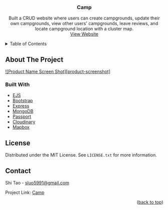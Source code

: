 <div id="top"></div>

<br />
<div align="center">

<h3 align="center">Camp</h3>

  <p align="center">
    Built a CRUD website where users can create campgrounds, update their own campgrounds, view other users' campgrounds, leave reviews, and locate campground location with a cluster map. 
    <br />
    <a href="https://boiling-forest-08773.herokuapp.com/">View Website</a>
    </p>
</div>

<!-- TABLE OF CONTENTS -->
<details>
  <summary>Table of Contents</summary>
  <ol>
    <li>
      <a href="#about-the-project">About The Project</a>
      <ul>
        <li><a href="#built-with">Built With</a></li>
      </ul>
    </li>
    <li><a href="#license">License</a></li>
    <li><a href="#contact">Contact</a></li>
  </ol>
</details>

<!-- ABOUT THE PROJECT -->
## About The Project

[![Product Name Screen Shot][product-screenshot]](https://example.com)

### Built With

* [EJS](https://ejs.co/)
* [Bootstrap](https://getbootstrap.com)
* [Express](https://expressjs.com/)
* [MongoDB](https://www.mongodb.com/)
* [Passport](https://www.passportjs.org/)
* [Cloudinary](https://cloudinary.com/)
* [Mapbox](https://www.mapbox.com/)

<!-- LICENSE -->
## License

Distributed under the MIT License. See `LICENSE.txt` for more information.


<!-- CONTACT -->
## Contact

Shi Tao - sluo5991@gmail.com

Project Link: [Camp](https://github.com/SLuo490/camp)

<p align="right">(<a href="#top">back to top</a>)</p>
